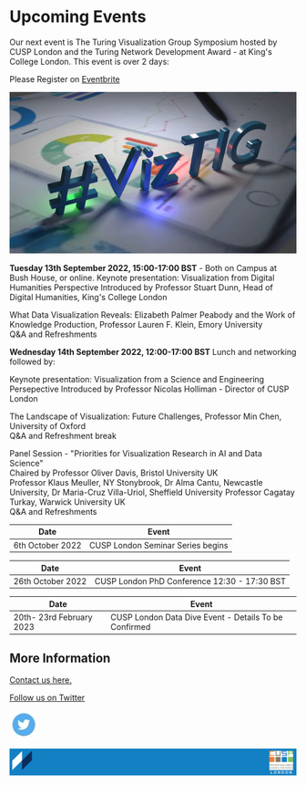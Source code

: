 # Upcoming Events

Our next event is The Turing Visualization Group Symposium hosted by CUSP London and the Turing Network Development Award - at King's College London.
This event is over 2 days: 

Please Register on [Eventbrite](https://www.eventbrite.co.uk/e/viztig-symposium-2022-tickets-396511164567)

![VizTIG.png](./assets/VizTIG.png)

<b>Tuesday 13th September 2022, 15:00-17:00 BST</b> - Both on Campus at Bush House, or online.
Keynote presentation: Visualization from Digital Humanities Perspective
Introduced by Professor Stuart Dunn, Head of Digital Humanities, King's College London

What Data Visualization Reveals: Elizabeth Palmer Peabody and the Work of Knowledge Production, Professor Lauren F. Klein, Emory University<br>
Q&A and Refreshments

<b>Wednesday 14th September 2022, 12:00-17:00 BST</b> Lunch and networking followed by:

Keynote presentation: Visualization from a Science and Engineering Persepective
Introduced by Professor Nicolas Holliman - Director of CUSP London

The Landscape of Visualization: Future Challenges, Professor Min Chen, University of Oxford<br>
Q&A and Refreshment break

Panel Session - "Priorities for Visualization Research in AI and Data Science"<br>
Chaired by Professor Oliver Davis, Bristol University UK <br>
Professor Klaus Meuller, NY Stonybrook, Dr Alma Cantu, Newcastle University, Dr Maria-Cruz Villa-Uriol, Sheffield University
Professor Cagatay Turkay, Warwick University UK<br>
Q&A and Refreshments


| Date | Event |
|-----------------------|-----------------------|
|6th October 2022|CUSP London Seminar Series begins|




| Date | Event |
|-----------------------|-----------------------|
|26th October 2022|CUSP London PhD Conference 12:30 - 17:30 BST |                                                        



| Date | Event |
|-----------------------|-----------------------|
|20th- 23rd February 2023|CUSP London Data Dive Event - Details To be Confirmed |                                        


## More Information
[Contact us here.](./YouCanJoinUs.md)<br>


[Follow us on Twitter](https://twitter.com/cusplondon?lang=en)
<br>

![TwitterLogo.jpg](./assets/TwitterLogo.jpg)

![CUSP London Logo](./assets/CUSPbanner_thin_03.png)
